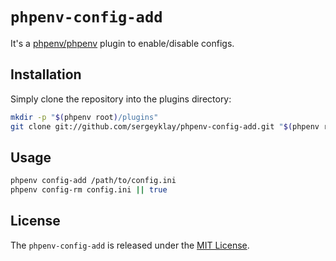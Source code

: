 # `phpenv-config-add`

It's a [phpenv/phpenv](https://github.com/hisayan/phpenv) plugin to enable/disable configs.

## Installation

Simply clone the repository into the plugins directory:

```sh
mkdir -p "$(phpenv root)/plugins"
git clone git://github.com/sergeyklay/phpenv-config-add.git "$(phpenv root)/plugins/phpenv-config-add"
```

## Usage

```sh
phpenv config-add /path/to/config.ini
phpenv config-rm config.ini || true
```

## License

The `phpenv-config-add` is released under the [MIT License](https://github.com/sergeyklay/phpenv-config-add/blob/master/LICENSE).
